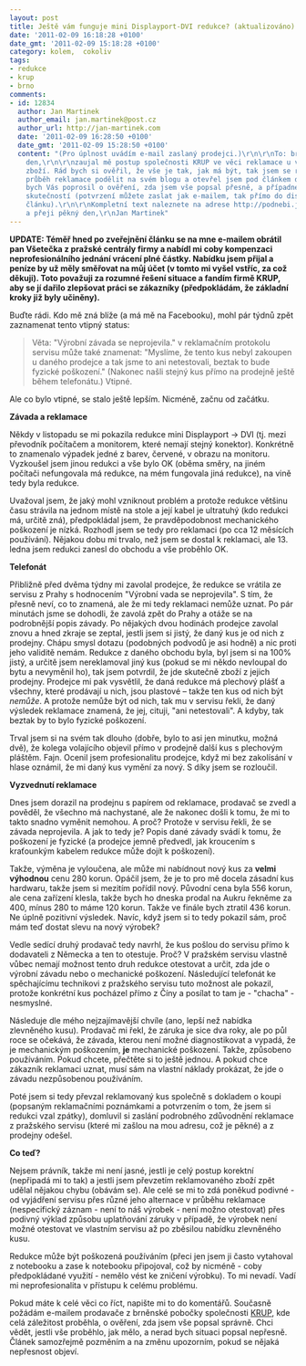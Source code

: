 ```yaml
---
layout: post
title: Ještě vám funguje mini Displayport-DVI redukce? (aktualizováno)
date: '2011-02-09 16:18:28 +0100'
date_gmt: '2011-02-09 15:18:28 +0100'
category: kolem,  cokoliv
tags:
- redukce
- krup
- brno
comments:
- id: 12834
  author: Jan Martinek
  author_email: jan.martinek@post.cz
  author_url: http://jan-martinek.com
  date: '2011-02-09 16:28:50 +0100'
  date_gmt: '2011-02-09 15:28:50 +0100'
  content: "(Pro úplnost uvádím e-mail zaslaný prodejci.)\r\n\r\nTo: brno@krup.cz\r\n____________________\r\n\r\nDobrý
    den,\r\n\r\nzaujal mě postup společnosti KRUP ve věci reklamace u vás zakoupeného
    zboží. Rád bych si ověřil, že vše je tak, jak má být, tak jsem se rozhodl se o
    průběh reklamace podělit na svém blogu a otevřel jsem pod článkem diskusi. Rád
    bych Vás poprosil o ověření, zda jsem vše popsal přesně, a případné doplnění opomenutých
    skutečností (potvrzení můžete zaslat jak e-mailem, tak přímo do diskuse u daného
    článku).\r\n\r\nKompletní text naleznete na adrese http://podnebi.jan-martinek.com/?p=992\r\n\r\nDěkuji
    a přeji pěkný den,\r\nJan Martinek"
---
```

<p><strong>UPDATE: Téměř hned po zveřejnění článku se na mne e-mailem obrátil pan Všetečka z pražské centrály firmy a nabídl mi coby kompenzaci neprofesionálního jednání vrácení plné částky. Nabídku jsem přijal a peníze by už měly směřovat na můj účet (v tomto mi vyšel vstříc, za což děkuji). Toto považuji za rozumné řešení situace a fandím firmě KRUP, aby se jí dařilo zlepšovat práci se zákazníky (předpokládám, že základní kroky již byly učiněny).</strong></p>
<p>Buďte rádi. Kdo mě zná blíže (a má mě na Facebooku), mohl pár týdnů zpět zaznamenat tento vtipný status:</p>
<blockquote><p>Věta: "Výrobní závada se neprojevila." v reklamačním protokolu servisu může také znamenat: "Myslíme, že tento kus nebyl zakoupen u daného prodejce a tak jsme to ani netestovali, beztak to bude fyzické poškození." (Nakonec našli stejný kus přímo na prodejně ještě během telefonátu.) Vtipné.</p></blockquote>
<p>Ale co bylo vtipné, se stalo ještě lepším. Nicméně, začnu od začátku.</p>
<p><strong>Závada a reklamace</strong></p>
<p>Někdy v listopadu se mi pokazila redukce mini Displayport -> DVI (tj. mezi převodník počítačem a monitorem, které nemají stejný konektor). Konkrétně to znamenalo výpadek jedné z barev, červené, v obrazu na monitoru. Vyzkoušel jsem jinou redukci a vše bylo OK (oběma směry, na jiném počítači nefungovala má redukce, na mém fungovala jiná redukce), na vině tedy byla redukce. </p>
<p>Uvažoval jsem, že jaký mohl vzniknout problém a protože redukce většinu času strávila na jednom místě na stole a její kabel je ultratuhý (kdo redukci má, určitě zná), předpokládal jsem, že pravděpodobnost mechanického poškození je nízká. Rozhodl jsem se tedy pro reklamaci (po cca 12 měsících používání). Nějakou dobu mi trvalo, než jsem se dostal k reklamaci, ale 13. ledna jsem redukci zanesl do obchodu a vše proběhlo OK.</p>
<p><strong>Telefonát</strong></p>
<p>Přibližně před dvěma týdny mi zavolal prodejce, že redukce se vrátila ze servisu z Prahy s hodnocením "Výrobní vada se neprojevila". S tím, že přesně neví, co to znamená, ale že mi tedy reklamaci nemůže uznat. Po pár minutách jsme se dohodli, že zavolá zpět do Prahy a otáže se na podrobnější popis závady. Po nějakých dvou hodinách prodejce zavolal znovu a hned zkraje se zeptal, jestli jsem si jistý, že daný kus je od nich z prodejny. Chápu smysl dotazu (podobných podvodů je asi hodně) a nic proti jeho validitě nemám. Redukce z daného obchodu byla, byl jsem si na 100% jistý, a určitě jsem nereklamoval jiný kus (pokud se mi někdo nevloupal do bytu a nevyměnil ho), tak jsem potvrdil, že jde skutečně zboží z jejich prodejny. Prodejce mi pak vysvětlil, že daná redukce má plechový plášť a všechny, které prodávají u nich, jsou plastové – takže ten kus od nich být <em>nemůže</em>. A protože nemůže být od nich, tak mu v servisu řekli, že daný výsledek reklamace znamená, že jej, cituji, "ani netestovali". A kdyby, tak beztak by to bylo fyzické poškození.</p>
<p>Trval jsem si na svém tak dlouho (dobře, bylo to asi jen minutku, možná dvě), že kolega volajícího objevil přímo v prodejně další kus s plechovým pláštěm. Fajn. Ocenil jsem profesionalitu prodejce, když mi bez zakolísání v hlase oznámil, že mi daný kus vymění za nový. S díky jsem se rozloučil.</p>
<p><strong>Vyzvednutí reklamace</strong></p>
<p>Dnes jsem dorazil na prodejnu s papírem od reklamace, prodavač se zvedl a pověděl, že všechno má nachystané, ale že nakonec došli k tomu, že mi to takto snadno vyměnit nemohou. A proč? Protože v servisu řekli, že se závada neprojevila. A jak to tedy je? Popis dané závady svádí k tomu, že poškození je fyzické (a prodejce jemně předvedl, jak kroucením s kraťounkým kabelem redukce může dojít k poškození).</p>
<p>Takže, výměna je vyloučena, ale může mi nabídnout nový kus za <strong>velmi výhodnou</strong> cenu 280 korun. Opáčil jsem, že je to pro mě docela zásadní kus hardwaru, takže jsem si mezitím pořídil nový. Původní cena byla 556 korun, ale cena zařízení klesla, takže bych ho dneska prodal na Aukru řekněme za 400, mínus 280 to máme 120 korun. Takže ve finále bych ztratil 436 korun. Ne úplně pozitivní výsledek. Navíc, když jsem si to tedy pokazil sám, proč mám teď dostat slevu na nový výrobek?</p>
<p>Vedle sedící druhý prodavač tedy navrhl, že kus pošlou do servisu přímo k dodavateli z Německa a ten to otestuje. Proč? V pražském servisu vlastně vůbec nemají možnost tento druh redukce otestovat a určit, zda jde o výrobní závadu nebo o mechanické poškození. Následující telefonát ke spěchajícímu technikovi z pražského servisu tuto možnost ale pokazil, protože konkrétní kus pocházel přímo z Číny a posílat to tam je - "chacha" - nesmyslné.</p>
<p>Následuje dle mého nejzajímavější chvíle (ano, lepší než nabídka zlevněného kusu). Prodavač mi řekl, že záruka je sice dva roky, ale po půl roce se očekává, že závada, kterou není možné diagnostikovat a vypadá, že je mechanickým poškozením, <strong>je</strong> mechanické poškození. Takže, způsobeno používáním. Pokud chcete, přečtěte si to ještě jednou. A pokud chce zákazník reklamaci uznat, musí sám na vlastní náklady prokázat, že jde o závadu nezpůsobenou používáním.</p>
<p>Poté jsem si tedy převzal reklamovaný kus společně s dokladem o koupi (popsaným reklamačními poznámkami a potvrzením o tom, že jsem si redukci vzal zpátky), domluvil si zaslání podrobného zdůvodnění reklamace z pražského servisu (které mi zašlou na mou adresu, což je pěkné) a z prodejny odešel.</p>
<p><strong>Co teď?</strong></p>
<p>Nejsem právník, takže mi není jasné, jestli je celý postup korektní (nepřipadá mi to tak) a jestli jsem převzetím reklamovaného zboží zpět udělal nějakou chybu (obávám se). Ale celé se mi to zdá poněkud podivné - od vyjádření servisu přes různé jeho alternace v průběhu reklamace (nespecifický záznam - není to náš výrobek - není možno otestovat) přes podivný výklad způsobu uplatňování záruky v případě, že výrobek není možné otestovat ve vlastním servisu až po zběsilou nabídku zlevněného kusu.</p>
<p>Redukce může být poškozená používáním (přeci jen jsem ji často vytahoval z notebooku a zase k notebooku připojoval, což by nicméně - coby předpokládané využití - nemělo vést ke zničení výrobku). To mi nevadí. Vadí mi neprofesionalita v přístupu k celému problému.</p>
<p>Pokud máte k celé věci co říct, napište mi to do komentářů. Současně požádám e-mailem prodavače z brněnské pobočky společnosti <a href="http://www.krup.cz/">KRUP</a>, kde celá záležitost proběhla, o ověření, zda jsem vše popsal správně. Chci vědět, jestli vše proběhlo, jak mělo, a nerad bych situaci popsal nepřesně. Článek samozřejmě pozměním a na změnu upozorním, pokud se nějaká nepřesnost objeví.</p>

